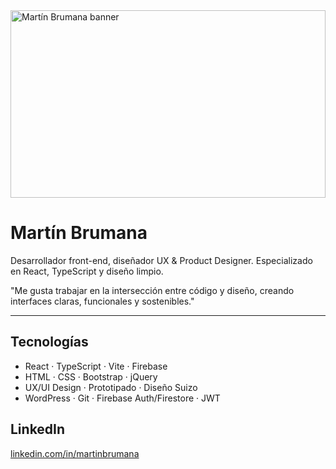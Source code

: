 <img src="[banner.png](https://media.licdn.com/dms/image/v2/C4D16AQEJfWaNiwVAFQ/profile-displaybackgroundimage-shrink_350_1400/profile-displaybackgroundimage-shrink_350_1400/0/1595018006576?e=1753920000&v=beta&t=FlYXXZn815snq6Am7Kfvmz1f9xwLmjIQtX7twxzfkQc)" alt="Martín Brumana banner" style="width:100%; max-height:300px; object-fit:cover;" />


# Martín Brumana

Desarrollador front-end, diseñador UX & Product Designer.
Especializado en React, TypeScript y diseño limpio.  

"Me gusta trabajar en la intersección entre código y diseño, creando interfaces claras, funcionales y sostenibles."

---

## Tecnologías

- React · TypeScript · Vite · Firebase
- HTML · CSS · Bootstrap · jQuery
- UX/UI Design · Prototipado · Diseño Suizo
- WordPress · Git · Firebase Auth/Firestore · JWT


## LinkedIn

[linkedin.com/in/martinbrumana](https://linkedin.com/in/martinbrumana)  
